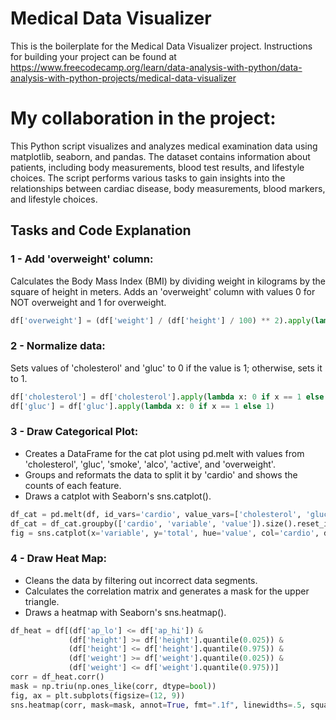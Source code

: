 # Medical Data Visualizer

This is the boilerplate for the Medical Data Visualizer project. Instructions for building your project can be found at https://www.freecodecamp.org/learn/data-analysis-with-python/data-analysis-with-python-projects/medical-data-visualizer

# My collaboration in the project:

This Python script visualizes and analyzes medical examination data using matplotlib, seaborn, and pandas. The dataset contains information about patients, including body measurements, blood test results, and lifestyle choices. The script performs various tasks to gain insights into the relationships between cardiac disease, body measurements, blood markers, and lifestyle choices.

## Tasks and Code Explanation

### 1 - Add 'overweight' column:

Calculates the Body Mass Index (BMI) by dividing weight in kilograms by the square of height in meters.
Adds an 'overweight' column with values 0 for NOT overweight and 1 for overweight.
```python
df['overweight'] = (df['weight'] / (df['height'] / 100) ** 2).apply(lambda x: 1 if x > 25 else 0)
```

### 2 - Normalize data:

Sets values of 'cholesterol' and 'gluc' to 0 if the value is 1; otherwise, sets it to 1.
```python
df['cholesterol'] = df['cholesterol'].apply(lambda x: 0 if x == 1 else 1)
df['gluc'] = df['gluc'].apply(lambda x: 0 if x == 1 else 1)
```

### 3 - Draw Categorical Plot:

 - Creates a DataFrame for the cat plot using pd.melt with values from 'cholesterol', 'gluc', 'smoke', 'alco', 'active', and 'overweight'.
 - Groups and reformats the data to split it by 'cardio' and shows the counts of each feature.
 - Draws a catplot with Seaborn's sns.catplot().
```python
df_cat = pd.melt(df, id_vars='cardio', value_vars=['cholesterol', 'gluc', 'smoke', 'alco', 'active', 'overweight'])
df_cat = df_cat.groupby(['cardio', 'variable', 'value']).size().reset_index(name='total')
fig = sns.catplot(x='variable', y='total', hue='value', col='cardio', data=df_cat, kind='bar')
```

### 4 - Draw Heat Map:

 - Cleans the data by filtering out incorrect data segments.
 - Calculates the correlation matrix and generates a mask for the upper triangle.
 - Draws a heatmap with Seaborn's sns.heatmap().
```python
df_heat = df[(df['ap_lo'] <= df['ap_hi']) & 
             (df['height'] >= df['height'].quantile(0.025)) & 
             (df['height'] <= df['height'].quantile(0.975)) & 
             (df['weight'] >= df['weight'].quantile(0.025)) & 
             (df['weight'] <= df['weight'].quantile(0.975))]
corr = df_heat.corr()
mask = np.triu(np.ones_like(corr, dtype=bool))
fig, ax = plt.subplots(figsize=(12, 9))
sns.heatmap(corr, mask=mask, annot=True, fmt=".1f", linewidths=.5, square=True, cmap='coolwarm', center=0, cbar_kws={"shrink": 0.8})
```
